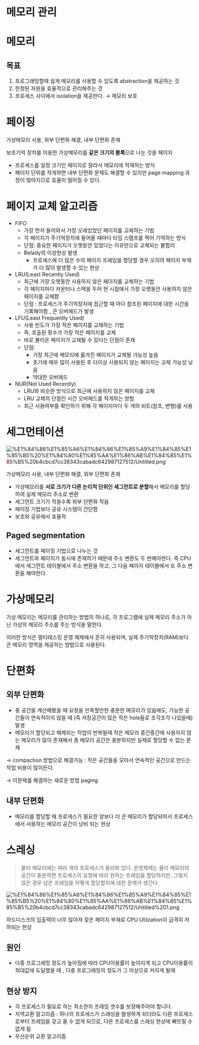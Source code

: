 # 메모리 관리

# 메모리

## 목표

1. 프로그래밍할때 쉽게 메모리를 사용할 수 있도록 abstraction을 제공하는 것
2. 한정된 자원을 효율적으로 관리해주는 것
3. 프로세스 사이에서 isolation을 제공한다. → 메모리 보호

# 페이징

가상메모리 사용, 외부 단편화 해결, 내부 단편화 존재

보조기억 장치를 이용한 가상메모리를 **같은 크기의 블록**으로 나눈 것을 페이지

- 프로세스를 일정 크기인 페이지로 잘라서 메모리에 적재하는 방식
- 페이지 단위를 작게하면 내부 단편화 문제도 해결할 수 있지만 page mapping 과정이 많아지므로 효율이 떨어질 수 있다.

# 페이지 교체 알고리즘

- FIFO
    - 가장 먼저 들어와서 가장 오래있었던 페이지를 교체하는 기법
    - 각 페이지가 주기억장치에 들어올 때마다 타임 스탬프를 찍어 기억하는 방식
    - 단점: 중요한 페이지가 오랫동안 있었다는 이유만으로 교체되는 불합리
    - Belady의 이상현상 발생
        - 프로세스에 더 많은 수의 페이지 프레임을 할당할 경우 오히려 페이지 부재가 더 많이 발생할 수 있는 현상
- LRU(Least Recently Used)
    - 최근에 가장 오랫동안 사용하지 않은 페이지를 교체하는 기법
    - 각 페이지마다 카운터나 스택을 두어 현 시점에서 가장 오랫동안 사용하지 않은 페이지를 교체함
    - 단점 : 프로세스가 주기억장치에 접근할 때 마다 참조된 페이지에 대한 시간을 기록해야함 ,  큰 오버헤드가 발생
- LFU(Least Frequently Used)
    - 사용 빈도가 가장 적은 페이지를 교체하는 기법
    - 즉, 호출된 횟수가 가장 적은 페이지를 교체
    - 바로 불러온 페이지가 교체될 수 있다는 단점이 존재
    - 단점:
        - 가장 최근에 메모리에 옮겨진 페이지가 교체될 가능성 높음
        - 초기에 매우 많이 사용된 후 더이상 사용되지 않는 페이지는 교체 가능성 낮음
        - 막대한 오버헤드
- NUR(Not Used Recently)
    - LRU와 비슷한 방식으로 최근에 사용하지 않은 페이지를 교체
    - LRU 교체의 단점인 시간 오버헤드를 적게하는 방법
    - 최근 사용여부를 확인하기 위해 각 페이지마다 두 개의 비트(참조, 변형)를 사용

# 세그먼테이션

![%E1%84%86%E1%85%A6%E1%84%86%E1%85%A9%E1%84%85%E1%85%B5%20%E1%84%80%E1%85%AA%E1%86%AB%E1%84%85%E1%85%B5%20b4cbcd7cc38343cabadc642987127512/Untitled.png](%E1%84%86%E1%85%A6%E1%84%86%E1%85%A9%E1%84%85%E1%85%B5%20%E1%84%80%E1%85%AA%E1%86%AB%E1%84%85%E1%85%B5%20b4cbcd7cc38343cabadc642987127512/Untitled.png)

가상메모리 사용, 내부 단편화 해결, 외부 단편화 존재

- 가상메모리를 **서로 크기가 다른 논리적 단위인 세그먼트로 분할**해서 메모리를 할당하여 실제 메모리 주소로 변환
- 세그먼트 크기가 작을수록 외부 단편화 작음
- 페이징 기법보다 공유 시스템이 간단함
- 보호와 공유에서 효율적

## Paged segmentation

- 세그먼트를 페이징 기법으로 나누는 것
- 세그먼트와 페이지가 동시에 존재하기 때문에 주소 변환도 두 번해야한다. 즉 CPU에서 세그먼트 테이블에서 주소 변환을 하고, 그 다음 페이지 테이블에서 또 주소 변환을 해야한다.

# 가상메모리

가상 메모리는 메모리를 관리하는 방법의 하나로, 각 프로그램에 실제 메모리 주소가 아닌 가상의 메모리 주소를 주는 방식을 말한다.

이러한 방식은 멀티태스킹 운영 체제에서 흔히 사용되며, 실제 주기억장치(RAM)보다 큰 메모리 영역을 제공하는 방법으로 사용된다.

# 단편화

## 외부 단편화

- 총 공간을 계산해봤을 때 요청을 만족할만한 충분한 메모리가 있음에도, 가능한 공간들이 연속적이지 않을 때 (즉 저장공간이 많은 작은 hole들로 조각조각 나있을때) 발생
- 메모리가 할당되고 해제되는 작업이 반복될때 작은 메모리 중간중간에 사용자히 않는 메모리가 많이 존재해서 총 메모리 공간은 충분하지만 실제로 할당할 수 없는 문제

→ compaction 방법으로 해결가능 : 작은 공간들을 모아서 연속적인 공간으로 만드는 작업 비용이 많이든다.

→ 이문제를 해결하는 새로운 방법 paging

## 내부 단편화

- 메모리를 할당할 때 프로세스가 필요한 양보다 더 큰 메모리가 할당되어서 프로세스에서 사용하는 메모리 공간이 낭비 되는 현상

# 스레싱

> 물리 메모리에는 여러 개의 프로세스가 올라와 있다. 운영체제는 물리 메모리의 공간이 충분하면 프로세스의 요청에 따라 원하는 프레임을 할당하지만, 그렇지 않은 경우 남은 프레임을 어떻게 할당할지에 대한 문제가 생긴다.

![%E1%84%86%E1%85%A6%E1%84%86%E1%85%A9%E1%84%85%E1%85%B5%20%E1%84%80%E1%85%AA%E1%86%AB%E1%84%85%E1%85%B5%20b4cbcd7cc38343cabadc642987127512/Untitled%201.png](%E1%84%86%E1%85%A6%E1%84%86%E1%85%A9%E1%84%85%E1%85%B5%20%E1%84%80%E1%85%AA%E1%86%AB%E1%84%85%E1%85%B5%20b4cbcd7cc38343cabadc642987127512/Untitled%201.png)

하드디스크의 입출력이 너무 많아져 잦은 페이지 부재로 CPU Utilzation이 급격히 저하되는 현상

## 원인

- 다중 프로그래밍 정도가 높아짐에 따라 CPU이용률이 높아지게 되고 CPU이용률이 최대값에 도달했을 때 , 다중 프로그래밍의 정도가 그 이상으로 커지게 될때

## 현상 방지

- 각 프로세스가 필요로 하는 최소한의 프레임 갯수를 보장해주어야 합니다.
- 지역교환 알고리즘 : 하나의 프로세스가 스래싱을 발생하게 되더라도 다른 프로세스로부터 프레임을 갖고 올 수 없게 되므로, 다른 프로세스를 스래싱 현상에 빠뜨릴 수 없게 됨
- 우선순위 교환 알고리즘